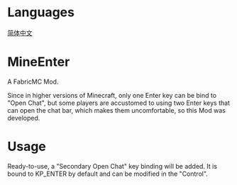 # Languages
[简体中文](README/zh-cn.md)

# MineEnter
A FabricMC Mod.

Since in higher versions of Minecraft, only one Enter key can be bind to "Open Chat", but some players are accustomed to using two Enter keys that can open the chat bar, which makes them uncomfortable, so this Mod was developed.

# Usage
Ready-to-use, a "Secondary Open Chat" key binding will be added. It is bound to KP_ENTER by default and can be modified in the "Control".
